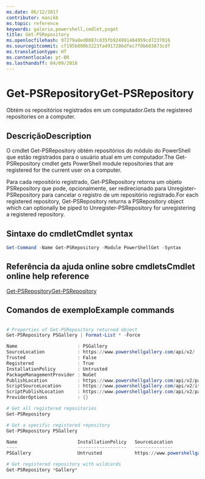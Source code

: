 ```yaml
---
ms.date: 06/12/2017
contributor: manikb
ms.topic: reference
keywords: galeria,powershell,cmdlet,psget
title: Get-PSRepository
ms.openlocfilehash: 97279a8ed0087c835fb924991484959cd7237016
ms.sourcegitcommit: cf195b090b3223fa4917206dfec7f0b603873cdf
ms.translationtype: HT
ms.contentlocale: pt-BR
ms.lasthandoff: 04/09/2018
---
```

# <a name="get-psrepository"></a><span data-ttu-id="a3d4c-103">Get-PSRepository</span><span class="sxs-lookup"><span data-stu-id="a3d4c-103">Get-PSRepository</span></span>

<span data-ttu-id="a3d4c-104">Obtém os repositórios registrados em um computador.</span><span class="sxs-lookup"><span data-stu-id="a3d4c-104">Gets the registered repositories on a computer.</span></span>

## <a name="description"></a><span data-ttu-id="a3d4c-105">Descrição</span><span class="sxs-lookup"><span data-stu-id="a3d4c-105">Description</span></span>

<span data-ttu-id="a3d4c-106">O cmdlet Get-PSRepository obtém repositórios do módulo do PowerShell que estão registrados para o usuário atual em um computador.</span><span class="sxs-lookup"><span data-stu-id="a3d4c-106">The Get-PSRepository cmdlet gets PowerShell module repositories that are registered for the current user on a computer.</span></span>

<span data-ttu-id="a3d4c-107">Para cada repositório registrado, Get-PSRepository retorna um objeto PSRepository que pode, opcionalmente, ser redirecionado para Unregister-PSRepository para cancelar o registro de um repositório registrado.</span><span class="sxs-lookup"><span data-stu-id="a3d4c-107">For each registered repository, Get-PSRepository returns a PSRepository object which can optionally be piped to Unregister-PSRepository for unregistering a registered repository.</span></span>

## <a name="cmdlet-syntax"></a><span data-ttu-id="a3d4c-108">Sintaxe do cmdlet</span><span class="sxs-lookup"><span data-stu-id="a3d4c-108">Cmdlet syntax</span></span>
```powershell
Get-Command -Name Get-PSRepository -Module PowerShellGet -Syntax
```

## <a name="cmdlet-online-help-reference"></a><span data-ttu-id="a3d4c-109">Referência da ajuda online sobre cmdlets</span><span class="sxs-lookup"><span data-stu-id="a3d4c-109">Cmdlet online help reference</span></span>

[<span data-ttu-id="a3d4c-110">Get-PSRepository</span><span class="sxs-lookup"><span data-stu-id="a3d4c-110">Get-PSRepository</span></span>](http://go.microsoft.com/fwlink/?LinkID=517127)

## <a name="example-commands"></a><span data-ttu-id="a3d4c-111">Comandos de exemplo</span><span class="sxs-lookup"><span data-stu-id="a3d4c-111">Example commands</span></span>

```powershell

# Properties of Get-PSRepository returned object
Get-PSRepository PSGallery | Format-List * -Force

Name                      : PSGallery
SourceLocation            : https://www.powershellgallery.com/api/v2/
Trusted                   : False
Registered                : True
InstallationPolicy        : Untrusted
PackageManagementProvider : NuGet
PublishLocation           : https://www.powershellgallery.com/api/v2/package/
ScriptSourceLocation      : https://www.powershellgallery.com/api/v2/items/psscript/
ScriptPublishLocation     : https://www.powershellgallery.com/api/v2/package/
ProviderOptions           : {}

# Get all registered repositories
Get-PSRepository

# Get a specific registered repository
Get-PSRepository PSGallery

Name                      InstallationPolicy   SourceLocation
----                      ------------------   --------------
PSGallery                 Untrusted            https://www.powershellgallery.com/api/v2/

# Get registered repository with wildcards
Get-PSRepository *Gallery*

```